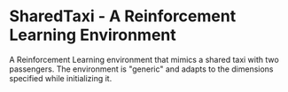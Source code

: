# SharedTaxi - A Reinforcement Learning Environment
A Reinforcement Learning environment that mimics a shared taxi with two passengers. The environment is "generic" and adapts to the dimensions specified while initializing it. 
